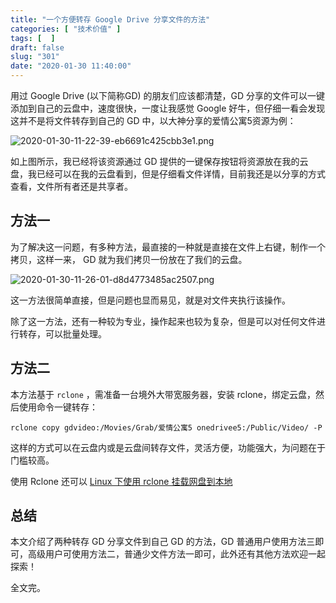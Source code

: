 ```yaml
---
title: "一个方便转存 Google Drive 分享文件的方法"
categories: [ "技术价值" ]
tags: [  ]
draft: false
slug: "301"
date: "2020-01-30 11:40:00"
---
```


用过 Google Drive (以下简称GD) 的朋友们应该都清楚，GD 分享的文件可以一键添加到自己的云盘中，速度很快，一度让我感觉 Google 好牛，但仔细一看会发现这并不是将文件转存到自己的 GD 中，以大神分享的爱情公寓5资源为例：

![2020-01-30-11-22-39-eb6691c425cbb3e1.png](https://imagehost-cdn.frytea.com/images/2020/01/30/2020-01-30-11-22-39-eb6691c425cbb3e1.png)

如上图所示，我已经将该资源通过 GD 提供的一键保存按钮将资源放在我的云盘，我已经可以在我的云盘看到，但是仔细看文件详情，目前我还是以分享的方式查看，文件所有者还是共享者。

## 方法一

为了解决这一问题，有多种方法，最直接的一种就是直接在文件上右键，制作一个拷贝，这样一来， GD 就为我们拷贝一份放在了我们的云盘。

![2020-01-30-11-26-01-d8d4773485ac2507.png](https://imagehost-cdn.frytea.com/images/2020/01/30/2020-01-30-11-26-01-d8d4773485ac2507.png)

这一方法很简单直接，但是问题也显而易见，就是对文件夹执行该操作。

除了这一方法，还有一种较为专业，操作起来也较为复杂，但是可以对任何文件进行转存，可以批量处理。

## 方法二

本方法基于 `rclone` ，需准备一台境外大带宽服务器，安装 rclone，绑定云盘，然后使用命令一键转存：

`rclone copy gdvideo:/Movies/Grab/爱情公寓5 onedrivee5:/Public/Video/ -P`

这样的方式可以在云盘内或是云盘间转存文件，灵活方便，功能强大，为问题在于门槛较高。

使用 Rclone 还可以 [Linux 下使用 rclone 挂载网盘到本地](https://blog.frytea.com/archives/31/)



## 总结

本文介绍了两种转存 GD 分享文件到自己 GD 的方法，GD 普通用户使用方法三即可，高级用户可使用方法二，普通少文件方法一即可，此外还有其他方法欢迎一起探索！

全文完。


